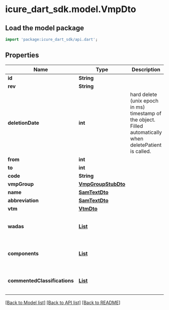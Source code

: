 # icure_dart_sdk.model.VmpDto

## Load the model package
```dart
import 'package:icure_dart_sdk/api.dart';
```

## Properties
Name | Type | Description | Notes
------------ | ------------- | ------------- | -------------
**id** | **String** |  | 
**rev** | **String** |  | [optional] 
**deletionDate** | **int** | hard delete (unix epoch in ms) timestamp of the object. Filled automatically when deletePatient is called. | [optional] 
**from** | **int** |  | [optional] 
**to** | **int** |  | [optional] 
**code** | **String** |  | [optional] 
**vmpGroup** | [**VmpGroupStubDto**](VmpGroupStubDto.md) |  | [optional] 
**name** | [**SamTextDto**](SamTextDto.md) |  | [optional] 
**abbreviation** | [**SamTextDto**](SamTextDto.md) |  | [optional] 
**vtm** | [**VtmDto**](VtmDto.md) |  | [optional] 
**wadas** | [**List<WadaDto>**](WadaDto.md) |  | [optional] [default to const []]
**components** | [**List<VmpComponentDto>**](VmpComponentDto.md) |  | [optional] [default to const []]
**commentedClassifications** | [**List<CommentedClassificationDto>**](CommentedClassificationDto.md) |  | [optional] [default to const []]

[[Back to Model list]](../README.md#documentation-for-models) [[Back to API list]](../README.md#documentation-for-api-endpoints) [[Back to README]](../README.md)


